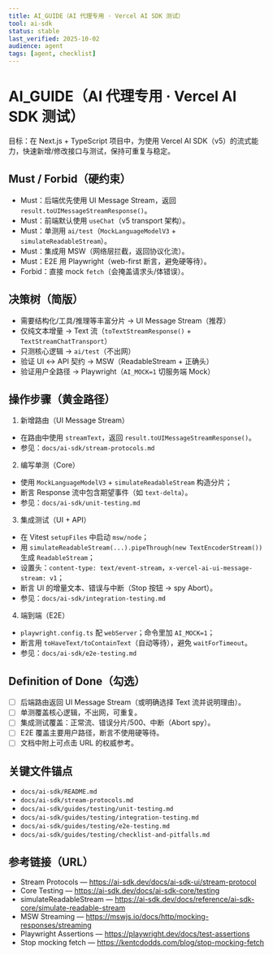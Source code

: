 ```yaml
---
title: AI_GUIDE（AI 代理专用 · Vercel AI SDK 测试）
tool: ai-sdk
status: stable
last_verified: 2025-10-02
audience: agent
tags: [agent, checklist]
---
```


# AI_GUIDE（AI 代理专用 · Vercel AI SDK 测试）

目标：在 Next.js + TypeScript 项目中，为使用 Vercel AI SDK（v5）的流式能力，快速新增/修改接口与测试，保持可重复与稳定。

## Must / Forbid（硬约束）
- Must：后端优先使用 UI Message Stream，返回 `result.toUIMessageStreamResponse()`。
- Must：前端默认使用 `useChat`（v5 transport 架构）。
- Must：单测用 `ai/test`（`MockLanguageModelV3` + `simulateReadableStream`）。
- Must：集成用 MSW（网络层拦截，返回协议化流）。
- Must：E2E 用 Playwright（web-first 断言，避免硬等待）。
- Forbid：直接 mock `fetch`（会掩盖请求头/体错误）。

## 决策树（简版）
- 需要结构化/工具/推理等丰富分片 → UI Message Stream（推荐）
- 仅纯文本增量 → Text 流（`toTextStreamResponse()` + `TextStreamChatTransport`）
- 只测核心逻辑 → `ai/test`（不出网）
- 验证 UI ↔ API 契约 → MSW（ReadableStream + 正确头）
- 验证用户全路径 → Playwright（`AI_MOCK=1` 切服务端 Mock）

## 操作步骤（黄金路径）
1) 新增路由（UI Message Stream）
- 在路由中使用 `streamText`，返回 `result.toUIMessageStreamResponse()`。
- 参见：`docs/ai-sdk/stream-protocols.md`

2) 编写单测（Core）
- 使用 `MockLanguageModelV3` + `simulateReadableStream` 构造分片；
- 断言 Response 流中包含期望事件（如 `text-delta`）。
- 参见：`docs/ai-sdk/unit-testing.md`

3) 集成测试（UI + API）
- 在 Vitest `setupFiles` 中启动 `msw/node`；
- 用 `simulateReadableStream(...).pipeThrough(new TextEncoderStream())` 生成 `ReadableStream`；
- 设置头：`content-type: text/event-stream`，`x-vercel-ai-ui-message-stream: v1`；
- 断言 UI 的增量文本、错误与中断（Stop 按钮 → spy Abort）。
- 参见：`docs/ai-sdk/integration-testing.md`

4) 端到端（E2E）
- `playwright.config.ts` 配 `webServer`；命令里加 `AI_MOCK=1`；
- 断言用 `toHaveText/toContainText`（自动等待），避免 `waitForTimeout`。
- 参见：`docs/ai-sdk/e2e-testing.md`

## Definition of Done（勾选）
- [ ] 后端路由返回 UI Message Stream（或明确选择 Text 流并说明理由）。
- [ ] 单测覆盖核心逻辑，不出网，可重复。
- [ ] 集成测试覆盖：正常流、错误分片/500、中断（Abort spy）。
- [ ] E2E 覆盖主要用户路径，断言不使用硬等待。
- [ ] 文档中附上可点击 URL 的权威参考。

## 关键文件锚点
- `docs/ai-sdk/README.md`
- `docs/ai-sdk/stream-protocols.md`
- `docs/ai-sdk/guides/testing/unit-testing.md`
- `docs/ai-sdk/guides/testing/integration-testing.md`
- `docs/ai-sdk/guides/testing/e2e-testing.md`
- `docs/ai-sdk/guides/testing/checklist-and-pitfalls.md`

## 参考链接（URL）
- Stream Protocols — https://ai-sdk.dev/docs/ai-sdk-ui/stream-protocol
- Core Testing — https://ai-sdk.dev/docs/ai-sdk-core/testing
- simulateReadableStream — https://ai-sdk.dev/docs/reference/ai-sdk-core/simulate-readable-stream
- MSW Streaming — https://mswjs.io/docs/http/mocking-responses/streaming
- Playwright Assertions — https://playwright.dev/docs/test-assertions
- Stop mocking fetch — https://kentcdodds.com/blog/stop-mocking-fetch
